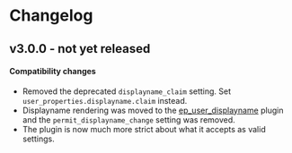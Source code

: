 # Changelog

## v3.0.0 - not yet released

#### Compatibility changes

  * Removed the deprecated `displayname_claim` setting. Set
    `user_properties.displayname.claim` instead.
  * Displayname rendering was moved to the
    [ep\_user\_displayname](https://github.com/ether/ep_user_displayname#readme)
    plugin and the `permit_displayname_change` setting was removed.
  * The plugin is now much more strict about what it accepts as valid settings.
